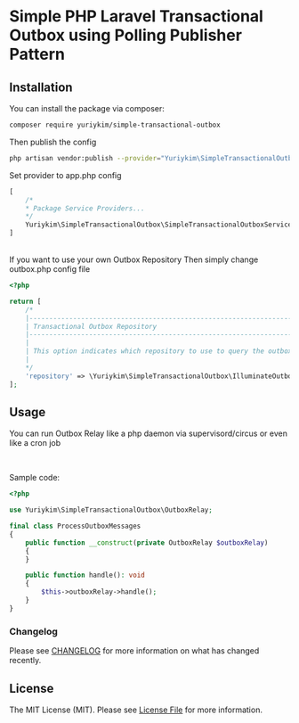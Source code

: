 # Simple PHP Laravel Transactional Outbox using Polling Publisher Pattern

## Installation

You can install the package via composer:

```bash
composer require yuriykim/simple-transactional-outbox
```

Then publish the config
```bash
php artisan vendor:publish --provider="Yuriykim\SimpleTransactionalOutbox\SimpleTransactionalOutboxServiceProvider"
```

Set provider to app.php config
```php
[
    /*
    * Package Service Providers...
    */
    Yuriykim\SimpleTransactionalOutbox\SimpleTransactionalOutboxServiceProvider::class,
]
```
<br>
If you want to use your own Outbox Repository Then simply change outbox.php config file

```php
<?php

return [
    /*
    |--------------------------------------------------------------------------
    | Transactional Outbox Repository
    |--------------------------------------------------------------------------
    |
    | This option indicates which repository to use to query the outbox table
    |
    */
    'repository' => \Yuriykim\SimpleTransactionalOutbox\IlluminateOutboxRepository::class, // change this to your own repository if you need
];
```

## Usage

You can run Outbox Relay like a php daemon via supervisord/circus or even like a cron job

<br>

Sample code:

```php
<?php

use Yuriykim\SimpleTransactionalOutbox\OutboxRelay;

final class ProcessOutboxMessages
{
    public function __construct(private OutboxRelay $outboxRelay)
    {    
    }

    public function handle(): void
    {
        $this->outboxRelay->handle();    
    }
}
```

### Changelog

Please see [CHANGELOG](CHANGELOG.md) for more information on what has changed recently.

## License

The MIT License (MIT). Please see [License File](LICENSE.md) for more information.